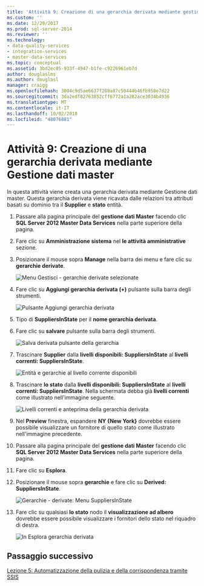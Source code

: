```yaml
---
title: 'Attività 9: Creazione di una gerarchia derivata mediante gestione dati Master | Microsoft Docs'
ms.custom: ''
ms.date: 12/29/2017
ms.prod: sql-server-2014
ms.reviewer: ''
ms.technology:
- data-quality-services
- integration-services
- master-data-services
ms.topic: conceptual
ms.assetid: 3bd2ec05-933f-4947-b1fe-c9226961eb7d
author: douglaslms
ms.author: douglasl
manager: craigg
ms.openlocfilehash: 3004c9d5ae6637f288a87c50444b46fb958e7d22
ms.sourcegitcommit: 3da2edf82763852cff6772a1a282ace3034b4936
ms.translationtype: MT
ms.contentlocale: it-IT
ms.lasthandoff: 10/02/2018
ms.locfileid: "48076881"
---
```

# <a name="task-9-creating-a-derived-hierarchy-using-master-data-manager"></a>Attività 9: Creazione di una gerarchia derivata mediante Gestione dati master
  In questa attività viene creata una gerarchia derivata mediante Gestione dati master. Questa gerarchia derivata viene ricavata dalle relazioni tra attributi basati su dominio tra il **Supplier** e **stato** entità.  
  
1.  Passare alla pagina principale del **gestione dati Master** facendo clic **SQL Server 2012 Master Data Services** nella parte superiore della pagina.  
  
2.  Fare clic su **Amministrazione sistema** nel **le attività amministrative** sezione.  
  
3.  Posizionare il mouse sopra **Manage** nella barra dei menu e fare clic su **gerarchie derivate**.  
  
     ![Menu Gestisci - gerarchie derivate selezionate](../../2014/tutorials/media/et-creatingaderivedhierarchyusingmdm-01.jpg "Menu Gestisci - gerarchie derivate selezionate")  
  
4.  Fare clic su **Aggiungi gerarchia derivata (+)** pulsante sulla barra degli strumenti.  
  
     ![Pulsante Aggiungi gerarchia derivata](../../2014/tutorials/media/et-creatingaderivedhierarchyusingmdm-02.jpg "pulsante Aggiungi gerarchia derivata")  
  
5.  Tipo di **SuppliersInState** per il **nome gerarchia derivata**.  
  
6.  Fare clic su **salvare** pulsante sulla barra degli strumenti.  
  
     ![Salva derivata pulsante della gerarchia](../../2014/tutorials/media/et-creatingaderivedhierarchyusingmdm-03.jpg "Salva derivata pulsante della gerarchia")  
  
7.  Trascinare **Supplier** dalla **livelli disponibili: SuppliersInState** al **livelli correnti: SuppliersInState**.  
  
     ![Entità e gerarchie al livello corrente disponibili](../../2014/tutorials/media/et-creatingaderivedhierarchyusingmdm-04.jpg "entità e gerarchie al livello corrente disponibili")  
  
8.  Trascinare **lo stato** dalla **livelli disponibili: SuppliersInState** al **livelli correnti: SuppliersInState**. Nella schermata debba già **livelli correnti** come illustrato nell'immagine seguente.  
  
     ![Livelli correnti e anteprima della gerarchia derivata](../../2014/tutorials/media/et-creatingaderivedhierarchyusingmdm-05.jpg "livelli correnti e anteprima della gerarchia derivata")  
  
9. Nel **Preview** finestra, espandere **NY {New York}** dovrebbe essere possibile visualizzare un fornitore di quello stato come illustrato nell'immagine precedente.  
  
10. Passare alla pagina principale del **gestione dati Master** facendo clic **SQL Server 2012 Master Data Services** nella parte superiore della pagina.  
  
11. Fare clic su **Esplora**.  
  
12. Posizionare il mouse sopra **gerarchie** e fare clic su **Derived: SuppliersInState**.  
  
     ![Gerarchie - derivate: Menu SuppliersInState](../../2014/tutorials/media/et-creatingaderivedhierarchyusingmdm-06.jpg "- gerarchie derivate: SuppliersInState Menu")  
  
13. Fare clic su qualsiasi **lo stato** nodo il **visualizzazione ad albero** dovrebbe essere possibile visualizzare i fornitori dello stato nel riquadro di destra.  
  
     ![In Esplora gerarchia derivata](../../2014/tutorials/media/et-creatingaderivedhierarchyusingmdm-07.jpg "Esplora gerarchia derivata")  
  
## <a name="next-step"></a>Passaggio successivo  
 [Lezione 5: Automatizzazione della pulizia e della corrispondenza tramite SSIS](../../2014/tutorials/lesson-5-automating-the-cleansing-and-matching-using-ssis.md)  
  
  
